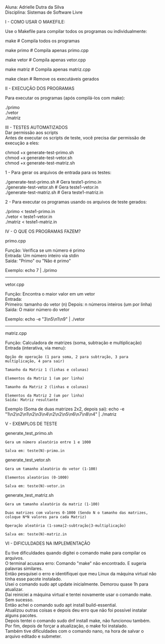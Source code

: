 Aluna: Adrielle Dutra da Silva  
Disciplina: Sistemas de Software Livre  



I - COMO USAR O MAKEFILE:  

Use o Makefile para compilar todos os programas ou individualmente:  

make          # Compila todos os programas  

make primo    # Compila apenas primo.cpp  

make vetor    # Compila apenas vetor.cpp  

make matriz   # Compila apenas matriz.cpp  

make clean    # Remove os executáveis gerados  



II - EXECUÇÃO DOS PROGRAMAS  

Para executar os programas (após compilá-los com make):  


./primo  
./vetor  
./matriz


III - TESTES AUTOMATIZADOS  
Dar permissão aos scripts  
Antes de executar os scripts de teste, você precisa dar permissão de execução a eles:  

chmod +x generate-test-primo.sh  
chmod +x generate-test-vetor.sh  
chmod +x generate-test-matriz.sh  


1 - Para gerar os arquivos de entrada para os testes:  

./generate-test-primo.sh   # Gera teste1-primo.in  
./generate-test-vetor.sh   # Gera teste1-vetor.in  
./generate-test-matriz.sh  # Gera teste1-matriz.in  



2 - Para executar os programas usando os arquivos de teste gerados:  

./primo < teste1-primo.in  
./vetor < teste1-vetor.in  
./matriz < teste1-matriz.in  



IV - O QUE OS PROGRAMAS FAZEM?  


primo.cpp  

Função: Verifica se um número é primo  
Entrada: Um número inteiro via stdin  
Saída: "Primo" ou "Não é primo"  

Exemplo: echo 7 | ./primo  


---------------------------------------------
vetor.cpp  

Função: Encontra o maior valor em um vetor  
Entrada:  
    Primeiro: tamanho do vetor (n)
    Depois: n números inteiros (um por linha)
    Saída: O maior número do vetor

Exemplo: echo -e "3\n5\n1\n9" | ./vetor  


--------------------------------------------
matriz.cpp  

Função: Calculadora de matrizes (soma, subtração e multiplicação)  
Entrada (interativa, via menu):  

    Opção de operação (1 para soma, 2 para subtração, 3 para multiplicação, 4 para sair)

    Tamanho da Matriz 1 (linhas e colunas)

    Elementos da Matriz 1 (um por linha)

    Tamanho da Matriz 2 (linhas e colunas)

    Elementos da Matriz 2 (um por linha)
    Saída: Matriz resultante


Exemplo (Soma de duas matrizes 2x2, depois sai):
echo -e "1\n2\n2\n1\n2\n3\n4\n2\n2\n5\n6\n7\n8\n4" | ./matriz




V - EXEMPLOS DE TESTE

generate_test_primo.sh

    Gera um número aleatório entre 1 e 1000

    Salva em: teste(N)-primo.in


generate_test_vetor.sh

    Gera um tamanho aleatório do vetor (1-100)

    Elementos aleatórios (0-1000)

    Salva em: teste(N)-vetor.in


generate_test_matriz.sh

    Gera um tamanho aleatório da matriz (1-100)

    Duas matrizes com valores 0-1000 (Sendo N o tamanho das matrizes, coloque N*N valores para cada Matriz)

    Operação aleatória (1-soma|2-subtração|3-multiplicação)

    Salva em: teste(N)-matriz.in
    



VI - DIFICULDADES NA IMPLEMENTAÇÃO

Eu tive dificuldades quando digitei o comando make para compilar os arquivos.   
O terminal acusava erro: Comando "make" não encontrado. E sugeria palavras similares.   
Então pesquisei o erro e identifiquei que meu Linux da máquina virtual não tinha esse pacote instalado.  
Usei o comando sudo apt update inicialmente. Demorou quase 1h para atualizar.   
Daí reiniciei a máquina virtual e tentei novamente usar o comando make. Sem sucesso.  
Então achei o comando sudo apt install build-essential.   
Atualizou outras coisas e depois deu erro que não foi possível instalar alguns pacotes.  
Depois tentei o comando sudo dnf install make, não funcionou também.  
Por fim, depois de forçar a atualização, o make foi instalado.  
Também tive dificuldades com o comando nano, na hora de salvar o arquivo editado e submeter.
